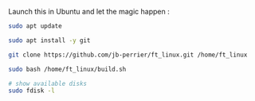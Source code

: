 Launch this in Ubuntu and let the magic happen :

```sh
sudo apt update

sudo apt install -y git

git clone https://github.com/jb-perrier/ft_linux.git /home/ft_linux

sudo bash /home/ft_linux/build.sh
```

```sh
# show available disks
sudo fdisk -l
```